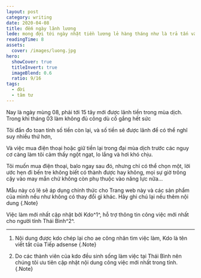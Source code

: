 ```yaml
---
layout: post
category: writing
date: 2020-04-08
title: đếm ngày lãnh lương
lede: mong đợi tới ngày nhặt tiền lương lẻ hàng tháng như là trả tấn vậy, thật buồn lặng lẽ
readingTime: 8
assets:
  cover: /images/luong.jpg
hero:
  showCover: true
  titleInvert: true
  imageBlend: 0.6
  ratio: 9/16
tags:
  - đời
  - tâm tư
---
```


Nay là ngày mùng 08, phải tới 15 tây mới được lãnh tiền trong mùa dịch. Trong khi tháng 03 làm không đủ công dù cố gắng hết sức

Tôi đắn đo toan tính số tiền còn lại, và số tiền sẽ được lãnh để có thể nghĩ suy nhiều thứ hơn, 

Và việc mua điện thoại hoặc giữ tiền lại trong đại mùa dịch trước các nguy cơ càng làm tôi cảm thấy ngột ngạt, lo lắng và hơi khó chịu.



<Media ratio="844/1500" image="/images/luong.jpg"/>

Tôi muốn mua điện thoại, balo ngay sau đó, nhưng chỉ có thể chọn một, lời ước hẹn đi bến tre không biết có thành được hay không, mọi sự giờ trông cậy vào may mắn chứ không còn phụ thuộc vào năng lực nữa...



Mẫu này có lẽ sẽ áp dụng chính thức cho Trang web này và các sản phẩm của mình nếu như không có thay đổi gì khác.
Hãy ghi chú lại nếu thêm nội dung {.Note}

Việc làm mới nhất cập nhật bởi Kdo^1^, hỗ trợ thông tin công việc mới nhất cho người tỉnh Thái Bình^2^.

---

1. Nội dung được kdo chép lại cho ae công nhân tìm việc làm, Kdo là tên viết tắt của Tiếp adsense {.Note}

2. Do các thành viên của kdo đều sinh sống làm việc tại Thái Bình nên chúng tôi ưu tiên cập nhật nội dung công việc mới nhất trong tỉnh. {.Note}

<script>
import Media from "../../src/components/Media";

export default {
  components: { Media }
}
</script>
